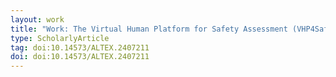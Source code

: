 ```yaml
---
layout: work
title: "Work: The Virtual Human Platform for Safety Assessment (VHP4Safety) project: Next generation chemical safety assessment based on human data"
type: ScholarlyArticle
tag: doi:10.14573/ALTEX.2407211
doi: doi:10.14573/ALTEX.2407211
---
```

